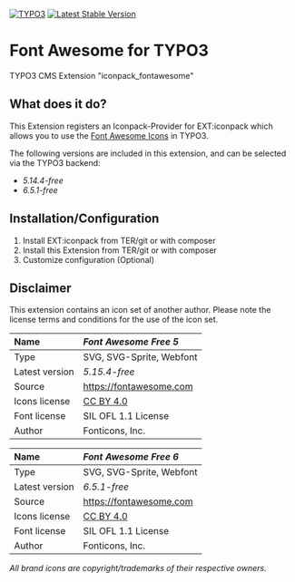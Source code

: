[![TYPO3](https://img.shields.io/badge/TYPO3-iconpack-%23f49700?style=for-the-badge)](https://extensions.typo3.org/extension/iconpack/)
[![Latest Stable Version](https://img.shields.io/packagist/v/quellenform/t3x-iconpack-fontawesome?style=for-the-badge)](https://packagist.org/packages/quellenform/t3x-iconpack-fontawesome)

# Font Awesome for TYPO3

TYPO3 CMS Extension "iconpack_fontawesome"


## What does it do?

This Extension registers an Iconpack-Provider for EXT:iconpack which allows you to use the [Font Awesome Icons](https://fontawesome.com) in TYPO3.

The following versions are included in this extension, and can be selected via the TYPO3 backend:
- *5.14.4-free*
- *6.5.1-free*


## Installation/Configuration

1. Install EXT:iconpack from TER/git or with composer
2. Install this Extension from TER/git or with composer
3. Customize configuration (Optional)


## Disclaimer

This extension contains an icon set of another author. Please note the license terms and conditions for the use of the icon set.

| Name           | *Font Awesome Free 5*                                     |
| :------------- | :-------------------------------------------------------- |
| Type           | SVG, SVG-Sprite, Webfont                                  |
| Latest version | *5.15.4-free*                                             |
| Source         | https://fontawesome.com                                   |
| Icons license  | [CC BY 4.0](https://creativecommons.org/licenses/by/4.0/) |
| Font license   | SIL OFL 1.1 License                                       |
| Author         | Fonticons, Inc.                                           |

| Name           | *Font Awesome Free 6*                                     |
| :------------- | :-------------------------------------------------------- |
| Type           | SVG, SVG-Sprite, Webfont                                  |
| Latest version | *6.5.1-free*                                              |
| Source         | https://fontawesome.com                                   |
| Icons license  | [CC BY 4.0](https://creativecommons.org/licenses/by/4.0/) |
| Font license   | SIL OFL 1.1 License                                       |
| Author         | Fonticons, Inc.                                           |

*All brand icons are copyright/trademarks of their respective owners.*
